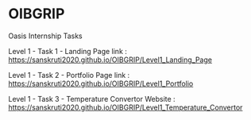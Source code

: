 # OIBGRIP
Oasis Internship Tasks

Level 1 - Task 1 - Landing Page link : https://sanskruti2020.github.io/OIBGRIP/Level1_Landing_Page

Level 1 - Task 2 - Portfolio Page link : https://sanskruti2020.github.io/OIBGRIP/Level1_Portfolio

Level 1 - Task 3 - Temperature Convertor Website : https://sanskruti2020.github.io/OIBGRIP/Level1_Temperature_Convertor
